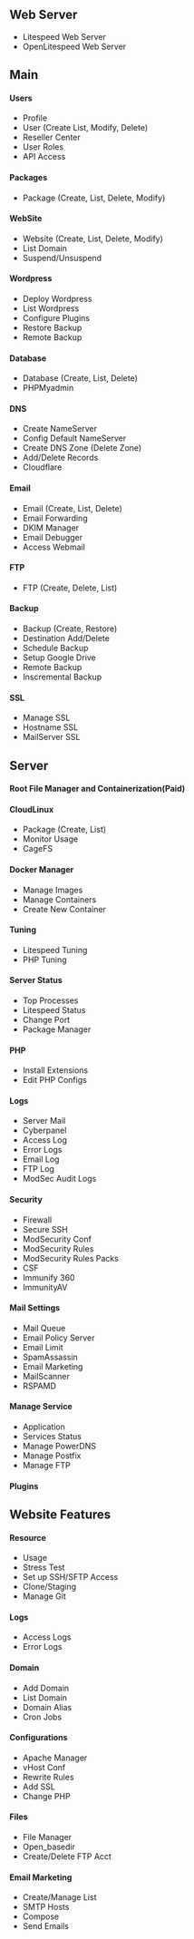 ## Web Server
- Litespeed Web Server 
- OpenLitespeed Web Server

## Main 

#### Users
- Profile
- User (Create List, Modify, Delete)
- Reseller Center
- User Roles
- API Access

#### Packages
- Package (Create, List, Delete, Modify)

#### WebSite 
- Website (Create, List, Delete, Modify)
- List Domain
- Suspend/Unsuspend

#### Wordpress 
- Deploy Wordpress 
- List Wordpress
- Configure Plugins
- Restore Backup
- Remote Backup

#### Database 
- Database (Create, List, Delete)
- PHPMyadmin

#### DNS
- Create NameServer
- Config Default NameServer
- Create DNS Zone (Delete Zone)
- Add/Delete Records
- Cloudflare

#### Email 

- Email (Create, List, Delete)
- Email Forwarding
- DKIM Manager
- Email Debugger
- Access Webmail

#### FTP 
- FTP (Create, Delete, List)

#### Backup
- Backup (Create, Restore)
- Destination Add/Delete
- Schedule Backup
- Setup Google Drive
- Remote Backup
- Inscremental Backup

#### SSL

- Manage SSL
- Hostname SSL
- MailServer SSL

## Server 

#### Root File Manager and Containerization(Paid)

#### CloudLinux
- Package (Create, List)
- Monitor Usage
- CageFS


#### Docker Manager 
- Manage Images
- Manage Containers
- Create New Container

#### Tuning
- Litespeed Tuning
- PHP Tuning

#### Server Status
- Top Processes
- Litespeed Status
- Change Port
- Package Manager

#### PHP
- Install Extensions
- Edit PHP Configs

#### Logs
- Server Mail
- Cyberpanel 
- Access Log
- Error Logs
- Email Log
- FTP Log
- ModSec Audit Logs

#### Security
- Firewall
- Secure SSH
- ModSecurity Conf
- ModSecurity Rules
- ModSecurity Rules Packs
- CSF
- Immunify 360
- ImmunityAV

#### Mail Settings
- Mail Queue
- Email Policy Server
- Email Limit
- SpamAssassin
- Email Marketing
- MailScanner
- RSPAMD

#### Manage Service
- Application
- Services Status
- Manage PowerDNS
- Manage Postfix
- Manage FTP

#### Plugins



## Website Features 

#### Resource 
- Usage
- Stress Test
- Set up SSH/SFTP Access 
- Clone/Staging
- Manage Git

#### Logs
- Access Logs
- Error Logs

#### Domain 
- Add Domain
- List Domain
- Domain Alias
- Cron Jobs

#### Configurations
- Apache Manager 
- vHost Conf
- Rewrite Rules
- Add SSL
- Change PHP 

#### Files 
- File Manager 
- Open_basedir
- Create/Delete FTP Acct
#### Email Marketing
- Create/Manage List
- SMTP Hosts
- Compose 
- Send Emails

